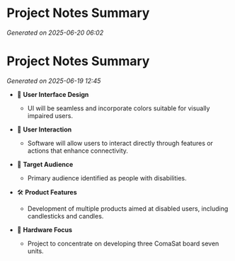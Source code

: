 # Project Notes Summary

*Generated on 2025-06-20 06:02*

# Project Notes Summary

*Generated on 2025-06-19 12:45*

- 🎨 **User Interface Design**
  - UI will be seamless and incorporate colors suitable for visually impaired users.

- 🤝 **User Interaction**
  - Software will allow users to interact directly through features or actions that enhance connectivity.

- 🎯 **Target Audience**
  - Primary audience identified as people with disabilities.

- 🛠️ **Product Features**
  - Development of multiple products aimed at disabled users, including candlesticks and candles.

- 🚀 **Hardware Focus**
  - Project to concentrate on developing three ComaSat board seven units.